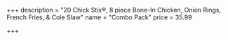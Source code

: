 +++
description = "20 Chick Stix®, 8 piece Bone-In Chicken, Onion Rings, French Fries, & Cole Slaw"
name = "Combo Pack"
price = 35.99

+++
